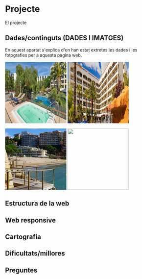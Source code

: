 # Projecte 

El projecte 

## Dades/continguts (DADES I IMATGES)

En aquest apartat s'explica d'on han estat extretes les dades i les fotografies per a aquesta pàgina web.

<img src="./fotos/Img10.JPG" width="200" height="200"> <img src="./fotos/Img2.png" width="200" height="200">

<img src="./fotos/Img11.png" width="200" height="200"> <img src="./fotos/Img8.jpg" width="200" height="200">

## Estructura de la web


## Web responsive


## Cartografia


## Dificultats/millores


## Preguntes 

